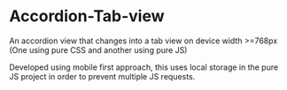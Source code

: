 # Accordion-Tab-view
An accordion view that changes into a tab view on device width >=768px (One using pure CSS and another using pure JS)

Developed using mobile first approach, this uses local storage in the pure JS project in order to prevent multiple JS requests.
